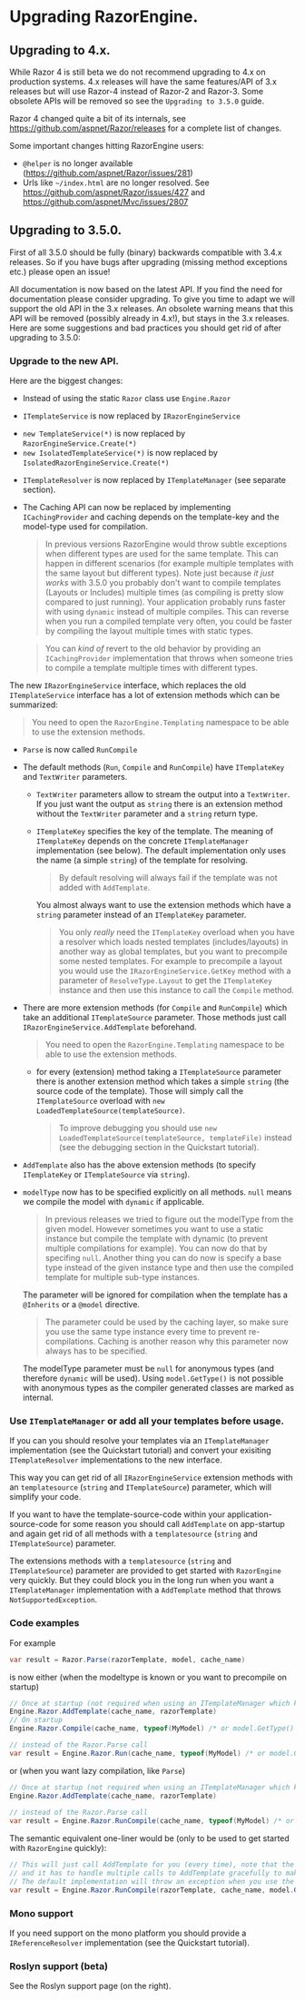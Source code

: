 # Upgrading RazorEngine.


## Upgrading to 4.x.

While Razor 4 is still beta we do not recommend upgrading to 4.x on production systems.
4.x releases will have the same features/API of 3.x releases but will use Razor-4 instead of Razor-2 and Razor-3.
Some obsolete APIs will be removed so see the `Upgrading to 3.5.0` guide.

Razor 4 changed quite a bit of its internals,
see https://github.com/aspnet/Razor/releases for a complete list of changes.

Some important changes hitting RazorEngine users:

 - `@helper` is no longer available (https://github.com/aspnet/Razor/issues/281)
 - Urls like `~/index.html` are no longer resolved.
   See https://github.com/aspnet/Razor/issues/427 and https://github.com/aspnet/Mvc/issues/2807


## Upgrading to 3.5.0.

First of all 3.5.0 should be fully (binary) backwards compatible with 3.4.x releases. 
So if you have bugs after upgrading (missing method exceptions etc.) please open an issue!

All documentation is now based on the latest API. If you find the need for documentation please consider upgrading.
To give you time to adapt we will support the old API in the 3.x releases.
An obsolete warning means that this API will be removed (possibly already in 4.x!), but stays in the 3.x releases.
Here are some suggestions and bad practices you should get rid of after upgrading to 3.5.0:

### Upgrade to the new API.

Here are the biggest changes:

- Instead of using the static `Razor` class use `Engine.Razor`

- `ITemplateService` is now replaced by `IRazorEngineService` 
 * `new TemplateService(*)` is now replaced by `RazorEngineService.Create(*)` 
 * `new IsolatedTemplateService(*)` is now replaced by `IsolatedRazorEngineService.Create(*)` 

- `ITemplateResolver` is now replaced by `ITemplateManager` (see separate section).

- The Caching API can now be replaced by implementing `ICachingProvider` and caching depends on the template-key and the model-type used for compilation.
  > In previous versions RazorEngine would throw subtle exceptions when different types are used for the same template.
  > This can happen in different scenarios (for example multiple templates with the same layout but different types).
  > Note just because _it just works_ with 3.5.0 you probably don't want to compile templates (Layouts or Includes) multiple times (as compiling is pretty slow compared to just running).
  > Your application probably runs faster with using `dynamic` instead of multiple compiles.
  > This can reverse when you run a compiled template very often, you could be faster by compiling the layout multiple times with static types.

  > You can _kind of_ revert to the old behavior by providing an `ICachingProvider` implementation that throws when someone tries to compile a template multiple times with different types.

The new `IRazorEngineService` interface, which replaces the old `ITemplateService` interface has a lot of extension methods which can be summarized:

> You need to open the `RazorEngine.Templating` namespace to be able to use the extension methods.

* `Parse` is now called `RunCompile`

* The default methods (`Run`, `Compile` and `RunCompile`) have `ITemplateKey` and `TextWriter` parameters.

  - `TextWriter` parameters allow to stream the output into a `TextWriter`. 
    If you just want the output as `string` there is an extension method without the `TextWriter` parameter and a
	`string` return type.

  - `ITemplateKey` specifies the key of the template. 
    The meaning of `ITemplateKey` depends on the concrete `ITemplateManager` implementation (see below).
	The default implementation only uses the name (a simple `string`) of the template for resolving.

	> By default resolving will always fail if the template was not added with `AddTemplate`.

    You almost always want to use the extension methods which have a `string` parameter
	instead of an `ITemplateKey` parameter.

	> You only _really_ need the `ITemplateKey` overload when you have a resolver which loads nested templates (includes/layouts) in another way as
	> global templates, but you want to precompile some nested templates.
	> For example to precompile a layout you would use the `IRazorEngineService.GetKey` method with a parameter of `ResolveType.Layout` to get the 
	> `ITemplateKey` instance and then use this instance to call the `Compile` method.

* There are more extension methods (for `Compile` and `RunCompile`) which take an additional `ITemplateSource` parameter. 
  Those methods just call `IRazorEngineService.AddTemplate` beforehand.
  
  > You need to open the `RazorEngine.Templating` namespace to be able to use the extension methods.
  
  - for every (extension) method taking a `ITemplateSource` parameter there is another extension method which takes a simple `string`
    (the source code of the template). 
	Those will simply call the `ITemplateSource` overload with `new LoadedTemplateSource(templateSource)`.

	> To improve debugging you should use `new LoadedTemplateSource(templateSource, templateFile)` instead (see the debugging section in the Quickstart tutorial).


* `AddTemplate` also has the above extension methods (to specify `ITemplateKey` or `ITemplateSource` via `string`).

* `modelType` now has to be specified explicitly on all methods. `null` means we compile the model with `dynamic` if applicable.
  
  > In previous releases we tried to figure out the modelType from the given model. 
  > However sometimes you want to use a static instance but compile the template with dynamic (to prevent multiple compilations for example).
  > You can now do that by specifing `null`.
  > Another thing you can do now is specify a base type instead of the given instance type and then use the compiled template for multiple sub-type instances.
  
  The parameter will be ignored for compilation when the template has a `@Inherits` or a `@model` directive. 
  
  > The parameter could be used by the caching layer, so make sure you use the same type instance every time to prevent re-compilations.
  > Caching is another reason why this parameter now always has to be specified.

  The modelType parameter must be `null` for anonymous types (and therefore `dynamic` will be used). 
  Using `model.GetType()` is not possible with anonymous types as the compiler generated classes are marked as internal.

### Use `ITemplateManager` or add all your templates before usage.

If you can you should resolve your templates via an `ITemplateManager` implementation (see the Quickstart tutorial) and convert your exisiting
`ITemplateResolver` implementations to the new interface.

This way you can get rid of all `IRazorEngineService` extension methods with an `templatesource` (`string` and `ITemplateSource`) parameter, which will simplify your code.

If you want to have the template-source-code within your application-source-code for some reason you should call `AddTemplate` on app-startup 
and again get rid of all methods with a `templatesource` (`string` and `ITemplateSource`) parameter.

The extensions methods with a `templatesource` (`string` and `ITemplateSource`) parameter are provided to get started with `RazorEngine` very quickly.
But they could block you in the long run when you want a `ITemplateManager` implementation with a `AddTemplate` method that throws `NotSupportedException`.

### Code examples

For example

```csharp
var result = Razor.Parse(razorTemplate, model, cache_name)
```

is now either (when the modeltype is known or you want to precompile on startup)

```csharp
// Once at startup (not required when using an ITemplateManager which knows how to resolve cache_name)
Engine.Razor.AddTemplate(cache_name, razorTemplate)
// On startup
Engine.Razor.Compile(cache_name, typeof(MyModel) /* or model.GetType() or null for 'dynamic'*/)

// instead of the Razor.Parse call
var result = Engine.Razor.Run(cache_name, typeof(MyModel) /* or model.GetType() or null for 'dynamic'*/, model)
```

or (when you want lazy compilation, like `Parse`)

```csharp
// Once at startup (not required when using an ITemplateManager which knows how to resolve cache_name)
Engine.Razor.AddTemplate(cache_name, razorTemplate)
	
// instead of the Razor.Parse call
var result = Engine.Razor.RunCompile(cache_name, typeof(MyModel) /* or model.GetType() or null for 'dynamic'*/, model)
```

The semantic equivalent one-liner would be (only to be used to get started with `RazorEngine` quickly):

```csharp
// This will just call AddTemplate for you (every time), note that the ITemplateManager has to support AddTemplate
// and it has to handle multiple calls to AddTemplate gracefully to make this work.
// The default implementation will throw an exception when you use the same cache_name for different templates.
var result = Engine.Razor.RunCompile(razorTemplate, cache_name, model.GetType() /* typeof(MyModel) or or null for 'dynamic'*/, model)
```


### Mono support

If you need support on the mono platform you should provide a `IReferenceResolver` implementation (see the Quickstart tutorial).

### Roslyn support (beta)

See the Roslyn support page (on the right).